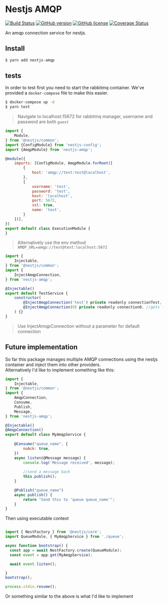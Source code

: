Nestjs AMQP
===

[![Build Status](https://travis-ci.org/nestjs-community/nestjs-amqp.svg?branch=master)](https://travis-ci.org/nestjs-community/nestjs-amqp)
[![GitHub version](https://img.shields.io/npm/v/nestjs-config.svg)](https://www.npmjs.com/package/nestjs-amqp)
[![GitHub license](https://img.shields.io/github/license/nestjs-community/nestjs-amqp.svg)](https://github.com/nestjs-community/nestjs-amqp/blob/master/LICENSE)
[![Coverage Status](https://coveralls.io/repos/github/nestjs-community/nestjs-amqp/badge.svg?branch=master)](https://coveralls.io/github/nestjs-community/nestjs-amqp?branch=master)

An amqp connection service for nestjs.

## Install

```bash
$ yarn add nestjs-amqp
```

## tests
In order to test first you need to start the rabbitmq container. We've provided a `docker-compose` file to make this easier.
```bash
$ docker-compose up -d 
$ yarn test
```
> Navigate to localhost:15672 for rabbitmq manager, username and password are both `guest`

```javascript
import {
    Module,
} from '@nestjs/common';
import {ConfigModule} from 'nestjs-config';
import {AmqpModule} from 'nestjs-amqp';

@module({
    imports: [ConfigModule, AmqpModule.forRoot([
        {
            host: 'amqp://test:test@localhost',
        }, 
        {
            username: 'test',
            password: 'test',
            host: 'localhost',
            port: 5672,
            ssl: true,
            name: 'test',
        }
    ])],
})
export default class ExecutionModule {
}
```
> Alternatively use the env method `AMQP_URL=amqp://test@test:localhost:5672`

```javascript
import {
    Injectable,
} from '@nestjs/common';
import {
    InjectAmqpConnection,
} from 'nestjs-amqp';

@Injectable()
export default TestService {
    constructor(
        @InjectAmqpConnection('test') private readonly connectionTest, //gets connection with name 'test' defined in module
        @InjectAmqpConnection(0) private readonly connection0, //gets first defined connection without a name
    ) {}
}
```
> Use InjectAmqpConnection without a parameter for default connection

## Future implementation

So far this package manages multiple AMQP connections using the nestjs container and inject them into other providers.  
Alternatively I'd like to implement something like this:

```javascript
import {
    Injectable,
} from '@nestjs/common';
import {
    AmqpConnection,
    Consume,
    Publish,
    Message,
} from 'nestjs-amqp';

@Injectable()
@AmqpConnection()
export default class MyAmqpService {
   
    @Consume("queue_name", {
        noAck: true,
    })
    async listen(@Message message) {
        console.log('Message received', message);
        
        //send a message back
        this.publish();
    }

    @Publish("queue_name")
    async publish() {
        return "Send this to 'queue queue_name'";
    }
}
```

Then using executable context 

```javascript 

import { NestFactory } from '@nestjs/core';
import QueueModule, { MyAmqpService } from './queue';

async function bootstrap() {
  const app = await NestFactory.create(QueueModule);
  const event = app.get(MyAmqpService);

  await event.listen();

}
bootstrap();

process.stdin.resume();
```

Or something similar to the above is what I'd like to implement